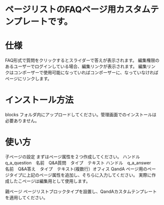 ページリストのFAQページ用カスタムテンプレートです。
===========

仕様
===========
FAQ形式で質問をクリックするとスライダーで答えが表示されます。
編集権限のあるユーザーでログインしている場合、編集リンクが表示されます。
編集リンクはコンポーザーで使用可能になっていればコンポーザーに、なっていなければページにリンクします。

インストール方法
===========
blocks フォルダ内にアップロードしてください。管理画面でのインストールは必要ありません。


使い方
===========
子ページの設定
まずはページ属性を２つ作成してください。
ハンドル　q_a_question　名前　Q&A質問　タイプ　テキスト
ハンドル　q_a_answer　　名前　Q&A答え　タイプ　テキスト(複数行）オフィス
QandA ページ用のページタイプに上記のページ属性を追加し、そちらに入力してください。
実際に作成したこページは編集用として使用します。

親ページ
ページリストブロックタイプを設置し、QandAカスタムテンプレートを適用してください。